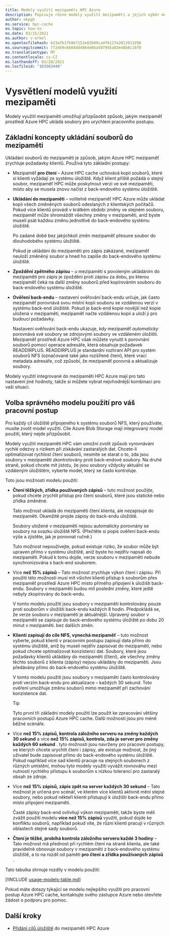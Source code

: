```yaml
---
title: Modely využití mezipaměti HPC Azure
description: Popisuje různé modely využití mezipaměti a jejich výběr mezi nimi pro nastavení ukládání do mezipaměti jen pro čtení nebo čtení a zápis a řízení dalších nastavení ukládání do mezipaměti.
author: ekpgh
ms.service: hpc-cache
ms.topic: how-to
ms.date: 03/15/2021
ms.author: v-erkel
ms.openlocfilehash: b23afb17b9b7152e82049ca4f6127e2811913296
ms.sourcegitcommit: 772eb9c6684dd4864e0ba507945a83e48b8c16f0
ms.translationtype: MT
ms.contentlocale: cs-CZ
ms.lasthandoff: 03/20/2021
ms.locfileid: "103563449"
---
```

# <a name="understand-cache-usage-models"></a>Vysvětlení modelů využití mezipaměti

Modely využití mezipaměti umožňují přizpůsobit způsob, jakým mezipaměť prostředí Azure HPC ukládá soubory pro urychlení pracovního postupu.

## <a name="basic-file-caching-concepts"></a>Základní koncepty ukládání souborů do mezipaměti

Ukládání souborů do mezipaměti je způsob, jakým Azure HPC mezipaměť zrychluje požadavky klientů. Používá tyto základní postupy:

* Mezipaměť **pro čtení** – Azure HPC cache uchovává kopii souborů, které si klienti vyžádají ze systému úložiště. Když klient příště požádá o stejný soubor, mezipaměť HPC může poskytnout verzi ve své mezipaměti, místo aby se musela znovu načíst z back-endového systému úložiště.

* **Ukládání do mezipaměti** – volitelně mezipaměť HPC Azure může ukládat kopii všech změněných souborů odeslaných z klientských počítačů. Pokud více klientů provádí v krátkém období změny ve stejném souboru, mezipaměť může shromáždit všechny změny v mezipaměti, aniž byste museli psát každou změnu jednotlivě do back-endového systému úložiště.

  Po zadané době bez jakýchkoli změn mezipaměť přesune soubor do dlouhodobého systému úložiště.

  Pokud je ukládání do mezipaměti pro zápis zakázané, mezipaměť neuloží změněný soubor a hned ho zapíše do back-endového systému úložiště.

* **Zpoždění zpětného zápisu** – u mezipaměti s povoleným ukládáním do mezipaměti pro zápis je zpoždění proti zápisu za dobu, po kterou mezipaměť čeká na další změny souborů před kopírováním souboru do back-endového systému úložiště.

* **Ověření back-endu** – nastavení ověřování back-endu určuje, jak často mezipaměť porovnává svou místní kopii souboru se vzdálenou verzí v systému back-end úložiště. Pokud je back-end kopie novější než kopie uložená v mezipaměti, mezipaměť načte vzdálenou kopii a uloží ji pro budoucí požadavky.

  Nastavení ověřování back-endu ukazuje, kdy mezipaměť *automaticky* porovnává své soubory se zdrojovými soubory ve vzdáleném úložišti. Mezipaměť prostředí Azure HPC však můžete vynutit k porovnání souborů pomocí operace adresáře, která obsahuje požadavek READDIRPLUS. READDIRPLUS je standardní rozhraní API pro systém souborů NFS (označované také jako rozšířené čtení), které vrací metadata adresáře, což způsobí, že mezipaměť porovná a aktualizuje soubory.

Modely využití integrované do mezipaměti HPC Azure mají pro tato nastavení jiné hodnoty, takže si můžete vybrat nejvhodnější kombinaci pro vaši situaci.

## <a name="choose-the-right-usage-model-for-your-workflow"></a>Volba správného modelu použití pro váš pracovní postup

Pro každý cíl úložiště připojeného k systému souborů NFS, který používáte, musíte zvolit model využití. Cíle Azure Blob Storage mají integrovaný model použití, který nejde přizpůsobit.

Modely využití mezipaměti HPC vám umožní zvolit způsob vyrovnávání rychlé odezvy s rizikem při získávání zastaralých dat. Chcete-li optimalizovat rychlost čtení souborů, nesmíte se starat o to, zda jsou soubory v mezipaměti zkontrolovány proti back-endové soubory. Na druhé straně, pokud chcete mít jistotu, že jsou soubory vždycky aktuální se vzdáleným úložištěm, vyberte model, který se často kontroluje.

Toto jsou možnosti modelu použití:

* **Čtení těžkých, zřídka používaných zápisů** – tuto možnost použijte, pokud chcete zrychlit přístup pro čtení souborů, které jsou statické nebo zřídka změněné.

  Tato možnost ukládá do mezipaměti čtení klienta, ale nezapisuje do mezipaměti. Okamžitě projde zápisy do back-endu úložiště.
  
  Soubory uložené v mezipaměti nejsou automaticky porovnány se soubory na svazku úložiště NFS. (Přečtěte si popis ověření back-endu výše a zjistěte, jak je porovnat ručně.)

  Tuto možnost nepoužívejte, pokud existuje riziko, že soubor může být upraven přímo v systému úložiště, aniž byste ho nejdřív napsali do mezipaměti. Pokud k tomu dojde, verze souboru v mezipaměti nebude synchronizována s back-end souborem.

* Více **než 15% zápisů** – Tato možnost zrychluje výkon čtení i zápisu. Při použití této možnosti musí mít všichni klienti přístup k souborům přes mezipaměť prostředí Azure HPC místo přímého připojení k úložišti back-endu. Soubory v mezipaměti budou mít poslední změny, které ještě nebyly zkopírovány do back-endu.

  V tomto modelu použití jsou soubory v mezipaměti kontrolovány pouze proti souborům v úložišti back-endu každých 8 hodin. Předpokládá se, že verze souboru v mezipaměti je aktuálnější. Upravený soubor v mezipaměti se zapisuje do back-endového systému úložiště po dobu 20 minut v mezipaměti.<!-- an hour --> bez dalších změn.

* **Klienti zapisují do cíle NFS, vynechá mezipaměť** – tuto možnost vyberte, pokud klienti v pracovním postupu zapisují data přímo do systému úložiště, aniž by museli nejdřív zapisovat do mezipaměti, nebo pokud chcete optimalizovat konzistenci dat. Soubory, které jsou požadavky klientů ukládány do mezipaměti (čtení), ale všechny změny těchto souborů z klienta (zápisy) nejsou ukládány do mezipaměti. Jsou předávány přímo do back-endového systému úložiště.

  V tomto modelu použití jsou soubory v mezipaměti často kontrolovány proti verzím back-endu pro aktualizace – každých 30 sekund. Toto ověření umožňuje změnu souborů mimo mezipaměť při zachování konzistence dat.

  > [!TIP]
  > Tyto první tři základní modely použití lze použít ke zpracování většiny pracovních postupů Azure HPC cache. Další možnosti jsou pro méně běžné scénáře.

* Více **než 15% zápisů, kontrola záložního serveru na změny každých 30 sekund** a více **než 15% zápisů, kontrola, zda je server pro změny každých 60 sekund** . tyto možnosti jsou navrženy pro pracovní postupy, ve kterých chcete urychlit čtení i zápisy, ale existuje možnost, že jiný uživatel bude zapisovat přímo do back-endového systému úložiště. Pokud například více sad klientů pracuje na stejných souborech z různých umístění, mohou tyto modely využití vyvážit rovnováhu mezi nutností rychlého přístupu k souborům s nízkou tolerancí pro zastaralý obsah ze zdroje.

* Více **než 15% zápisů, zápis zpět na server každých 30 sekund** – Tato možnost je určená pro scénář, ve kterém více klientů aktivně mění stejné soubory, nebo pokud někteří klienti přistupují k úložišti back-endu přímo místo připojení mezipaměti.

  Časté zápisy back-end ovlivňují výkon mezipaměti, takže byste měli zvážit použití modelu **více než 15% zápisů** využití, pokud dojde ke konfliktu souborů, například pokud víte, že různí klienti pracují v různých oblastech stejné sady souborů.

* **Čtení je těžké, probíhá kontrola záložního serveru každé 3 hodiny** – Tato možnost má přednost při rychlém čtení na straně klienta, ale také pravidelně obnovuje soubory v mezipaměti z back-endového systému úložiště, a to na rozdíl od paměti **pro čtení a zřídka používaných zápisů** .

Tato tabulka shrnuje rozdíly v modelu použití:

[!INCLUDE [usage-models-table.md](includes/usage-models-table.md)]

<!-- | Usage model                   | Caching mode | Back-end verification | Maximum write-back delay |
|-------------------------------|--------------|-----------------------|--------------------------|
| Read heavy, infrequent writes | Read         | Never                 | None                     |
| Greater than 15% writes       | Read/write   | 8 hours               | 20 minutes               |
| Clients bypass the cache      | Read         | 30 seconds            | None                     |
| Greater than 15% writes, frequent back-end checking (30 seconds) | Read/write | 30 seconds | 20 minutes |
| Greater than 15% writes, frequent back-end checking (60 seconds) | Read/write | 60 seconds | 20 minutes |
| Greater than 15% writes, frequent write-back | Read/write | 30 seconds | 30 seconds |
| Read heavy, checking the backing server every 3 hours | Read | 3 hours | None |
-->
Pokud máte dotazy týkající se modelu nejlepšího využití pro pracovní postup Azure HPC cache, kontaktujte svého zástupce Azure nebo otevřete žádost o podporu pro pomoc.

## <a name="next-steps"></a>Další kroky

* [Přidání cílů úložiště](hpc-cache-add-storage.md) do mezipaměti HPC Azure
